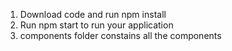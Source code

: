 1. Download code and run npm install
2. Run npm start to run your application
3. components folder constains all the components
